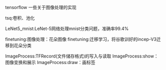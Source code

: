 tensorflow 一些关于图像处理的实现

tsq:卷积、池化

LeNet5_mnist:LeNet-5网络处理mnist分类问题，准确率99.4%

finetuning:图像处理：花朵图像
finetuning:迁移学习，将谷歌训好的incep-V3迁移到花朵分类

ImageProcess:TFRecord(文件储存格式)的写入与读取
ImageProcess:show：图像变换和展示
ImageProcess:draw：画标签

